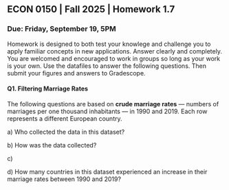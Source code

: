 

<div style="margin-top: -70px;"></div>

## ECON 0150 | Fall 2025 | Homework 1.7

### Due: Friday, September 19, 5PM

Homework is designed to both test your knowlege and challenge you to apply familiar concepts in new applications. Answer clearly and completely. You are welcomed and encouraged to work in groups so long as your work is your own. Use the datafiles to answer the following questions. Then submit your figures and answers to Gradescope.

#### Q1. Filtering Marriage Rates

The following questions are based on **crude marriage rates** — numbers of marriages per one thousand inhabitants — in 1990 and 2019. Each row represents a different European country. 

a) Who collected the data in this dataset?

b) How was the data collected?

c) 

d) How many countries in this dataset experienced an increase in their marriage rates between 1990 and 2019?
